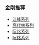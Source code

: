 ### 金刚推荐

- [江峰系列](https://summer200.github.io/content/)
- [高代林系列](https://summer200.github.io/content/GaoFalin)
- [阮铭系列](https://summer200.github.io/content/)
- [阮铭系列](https://summer200.github.io/content/)
